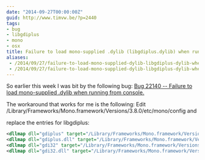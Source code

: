 ```yaml
---
date: "2014-09-27T00:00:00Z"
guid: http://www.timvw.be/?p=2440
tags:
- bug
- libgdiplus
- mono
- osx
title: Failure to load mono-supplied .dylib (libgdiplus.dylib) when running from console
aliases:
 - /2014/09/27/failure-to-load-mono-supplied-dylib-libgdiplus-dylib-when-running-from-console/
 - /2014/09/27/failure-to-load-mono-supplied-dylib-libgdiplus-dylib-when-running-from-console.html
---
```

So earlier this week I was bit by the following bug: [Bug 22140 -- Failure to load mono-supplied .dylib when running from console.](https://bugzilla.xamarin.com/show_bug.cgi?id=22140)

The workaround that works for me is the following: Edit /Library/Frameworks/Mono.framework/Versions/3.8.0/etc/mono/config and
  
replace the entries for libgdiplus:

```xml
<dllmap dll="gdiplus" target="/Library/Frameworks/Mono.framework/Versions/3.8.0/lib/libgdiplus.dylib" os="!windows"/>
<dllmap dll="gdiplus.dll" target="/Library/Frameworks/Mono.framework/Versions/3.8.0/lib/libgdiplus.dylib" os="!windows"/>
<dllmap dll="gdi32" target="/Library/Frameworks/Mono.framework/Versions/3.8.0/lib/libgdiplus.dylib" os="!windows"/>
<dllmap dll="gdi32.dll" target="/Library/Frameworks/Mono.framework/Versions/3.8.0/lib/libgdiplus.dylib" os="!windows"/>
```